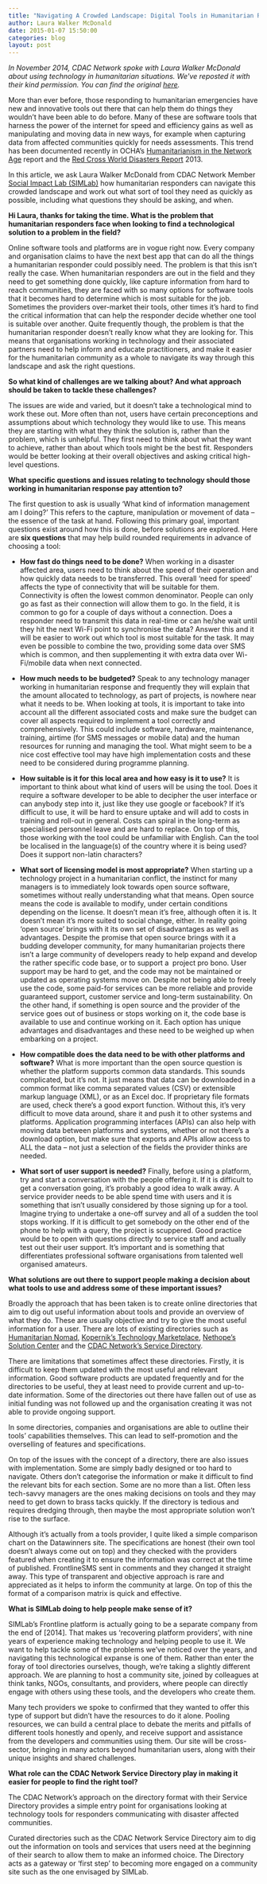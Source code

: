 ```yaml
---
title: "Navigating A Crowded Landscape: Digital Tools in Humanitarian Response"
author: Laura Walker McDonald
date: 2015-01-07 15:50:00
categories: blog
layout: post
---
```


_In November 2014, CDAC Network spoke with Laura Walker McDonald about using technology in humanitarian situations. We've reposted it with their kind permission. You can find the original [here](http://www.cdacnetwork.org/i/20141118121212-60cud/)._

More than ever before, those responding to humanitarian emergencies have new and innovative tools out there that can help them do things they wouldn’t have been able to do before. Many of these are software tools that harness the power of the internet for speed and efficiency gains as well as manipulating and moving data in new ways, for example when capturing data from affected communities quickly for needs assessments. This trend has been documented recently in OCHA’s [Humanitarianism in the Network Age](http://cdacnetwork.org/tools-and-resources/i/20140610200806-jgmnb) report and the [Red Cross World Disasters Report](http://cdacnetwork.org/tools-and-resources/i/20140711115559-vdtrz) 2013.

In this article, we ask Laura Walker McDonald from CDAC Network Member [Social Impact Lab (SIMLab)](http://www.simlab.org/) how humanitarian responders can navigate this crowded landscape and work out what sort of tool they need as quickly as possible, including what questions they should be asking, and when.

**Hi Laura, thanks for taking the time. What is the problem that humanitarian responders face when looking to find a technological solution to a problem in the field?**

Online software tools and platforms are in vogue right now. Every company and organisation claims to have the next best app that can do all the things a humanitarian responder could possibly need. The problem is that this isn’t really the case. When humanitarian responders are out in the field and they need to get something done quickly, like capture information from hard to reach communities, they are faced with so many options for software tools that it becomes hard to determine which is most suitable for the job. Sometimes the providers over-market their tools, other times it’s hard to find the critical information that can help the responder decide whether one tool is suitable over another. Quite frequently though, the problem is that the humanitarian responder doesn’t really know what they are looking for. This means that organisations working in technology and their associated partners need to help inform and educate practitioners, and make it easier for the humanitarian community as a whole to navigate its way through this landscape and ask the right questions.

**So what kind of challenges are we talking about? And what approach should be taken to tackle these challenges?**

The issues are wide and varied, but it doesn’t take a technological mind to work these out. More often than not, users have certain preconceptions and assumptions about which technology they would like to use. This means they are starting with what they think the solution is, rather than the problem, which is unhelpful. They first need to think about what they want to achieve, rather than about which tools might be the best fit. Responders would be better looking at their overall objectives and asking critical high-level questions.

**What specific questions and issues relating to technology should those working in humanitarian response pay attention to?**

The first question to ask is usually ‘What kind of information management am I doing?’ This refers to the capture, manipulation or movement of data – the essence of the task at hand. Following this primary goal, important questions exist around how this is done, before solutions are explored. Here are **six questions** that may help build rounded requirements in advance of choosing a tool:

- **How fast do things need to be done?** When working in a disaster affected area, users need to think about the speed of their operation and how quickly data needs to be transferred. This overall ‘need for speed’ affects the type of connectivity that will be suitable for them. Connectivity is often the lowest common denominator. People can only go as fast as their connection will allow them to go. In the field, it is common to go for a couple of days without a connection. Does a responder need to transmit this data in real-time or can he/she wait until they hit the next Wi-Fi point to synchronise the data? Answer this and it will be easier to work out which tool is most suitable for the task. It may even be possible to combine the two, providing some data over SMS which is common, and then supplementing it with extra data over Wi-Fi/mobile data when next connected.

- **How much needs to be budgeted?** Speak to any technology manager working in humanitarian response and frequently they will explain that the amount allocated to technology, as part of projects, is nowhere near what it needs to be. When looking at tools, it is important to take into account all the different associated costs and make sure the budget can cover all aspects required to implement a tool correctly and comprehensively. This could include software, hardware, maintenance, training, airtime (for SMS messages or mobile data) and the human resources for running and managing the tool. What might seem to be a nice cost effective tool may have high implementation costs and these need to be considered during programme planning.
    
- **How suitable is it for this local area and how easy is it to use?** It is important to think about what kind of users will be using the tool. Does it require a software developer to be able to decipher the user interface or can anybody step into it, just like they use google or facebook? If it’s difficult to use, it will be hard to ensure uptake and will add to costs in training and roll-out in general. Costs can spiral in the long-term as specialised personnel leave and are hard to replace. On top of this, those working with the tool could be unfamiliar with English. Can the tool be localised in the language(s) of the country where it is being used? Does it support non-latin characters?

- **What sort of licensing model is most appropriate?** When starting up a technology project in a humanitarian conflict, the instinct for many managers is to immediately look towards open source software, sometimes without really understanding what that means. Open source means the code is available to modify, under certain conditions depending on the license. It doesn’t mean it’s free, although often it is. It doesn’t mean it’s more suited to social change, either. In reality going ‘open source’ brings with it its own set of disadvantages as well as advantages. Despite the promise that open source brings with it a budding developer community, for many humanitarian projects there isn’t a large community of developers ready to help expand and develop the rather specific code base, or to support a&nbsp; project pro bono. User support may be hard to get, and the code may not be maintained or updated as operating systems move on. Despite not being able to freely use the code, some paid-for services can be more reliable and provide guaranteed support, customer service and long-term sustainability. On the other hand, if something is open source and the provider of the service goes out of business or stops working on it, the code base is available to use and continue working on it. Each option has unique advantages and disadvantages and these need to be weighed up when embarking on a project.
    
- **How compatible does the data need to be with other platforms and software?** What is more important than the open source question is whether the platform supports common data standards. This sounds complicated, but it’s not. It just means that data can be downloaded in a common format like comma separated values (CSV) or extensible markup language (XML), or as an Excel doc. If proprietary file formats are used, check there’s a good export function. Without this, it’s very difficult to move data around, share it and push it to other systems and platforms. Application programming interfaces (APIs) can also help with moving data between platforms and systems, whether or not there’s a download option, but make sure that exports and APIs allow access to ALL the data – not just a selection of the fields the provider thinks are needed.

- **What sort of user support is needed?** Finally, before using a platform, try and start a conversation with the people offering it. If it is difficult to get a conversation going, it’s probably a good idea to walk away. A service provider needs to be able spend time with users and it is something that isn’t usually considered by those signing up for a tool. Imagine trying to undertake a one-off survey and all of a sudden the tool stops working. If it is difficult to get somebody on the other end of the phone to help with a query, the project is scuppered. Good practice would be to open with questions directly to service staff and actually test out their user support. It’s important and is something that differentiates professional software organisations from talented well organised amateurs.

**What solutions are out there to support people making a decision about what tools to use and address some of these important issues?**

Broadly the approach that has been taken is to create online directories that aim to dig out useful information about tools and provide an overview of what they do. These are usually objective and try to give the most useful information for a user. There are lots of existing directories such as [Humanitarian Nomad](http://humanitarian-nomad.org/online-selection-tool/), [Kopernik’s Technology Marketplace](http://kopernik.info/technologies), [Nethope’s Solution Center](http://solutionscenter.nethope.org/) and the [CDAC Network’s Service Directory](http://www.cdacnetwork.org/marketplace/service-directory/).

There are limitations that sometimes affect these directories. Firstly, it is difficult to keep them updated with the most useful and relevant information. Good software products are updated frequently and for the directories to be useful, they at least need to provide current and up-to-date information. Some of the directories out there have fallen out of use as initial funding was not followed up and the organisation creating it was not able to provide ongoing support.

In some directories, companies and organisations are able to outline their tools’ capabilities themselves. This can lead to self-promotion and the overselling of features and specifications.

On top of the issues with the concept of a directory, there are also issues with implementation. Some are simply badly designed or too hard to navigate. Others don’t categorise the information or make it difficult to find the relevant bits for each section. Some are no more than a list. Often less tech-savvy managers are the ones making decisions on tools and they may need to get down to brass tacks quickly. If the directory is tedious and requires dredging through, then maybe the most appropriate solution won’t rise to the surface.

Although it’s actually from a tools provider, I quite liked a simple comparison chart on the Datawinners site. The specifications are honest (their own tool doesn’t always come out on top) and they checked with the providers featured when creating it to ensure the information was correct at the time of published. FrontlineSMS sent in comments and they changed it straight away. This type of transparent and objective approach is rare and appreciated as it helps to inform the community at large. On top of this the format of a comparison matrix is quick and effective.

**What is SIMLab doing to help people make sense of it?**

SIMLab’s Frontline platform is actually going to be a separate company from the end of [2014]. That makes us ‘recovering platform providers’, with nine years of experience making technology and helping people to use it. We want to help tackle some of the problems we’ve noticed over the years, and navigating this technological expanse is one of them. Rather than enter the foray of tool directories ourselves, though, we’re taking a slightly different approach. We are planning to host a community site, joined by colleagues at think tanks, NGOs, consultants, and providers, where people can directly engage with others using these tools, and the developers who create them.

Many tech providers we spoke to confirmed that they wanted to offer this type of support but didn’t have the resources to do it alone. Pooling resources, we can build a central place to debate the merits and pitfalls of different tools honestly and openly, and receive support and assistance from the developers and communities using them. Our site will be cross-sector, bringing in many actors beyond humanitarian users, along with their unique insights and shared challenges.

**What role can the CDAC Network Service Directory play in making it easier for people to find the right tool?**

The CDAC Network’s approach on the directory format with their Service Directory provides a simple entry point for organisations looking at technology tools for responders communicating with disaster affected communities.

Curated directories such as the CDAC Network Service Directory aim to dig out the information on tools and services that users need at the beginning of their search to allow them to make an informed choice. The Directory acts as a gateway or ‘first step’ to becoming more engaged on a community site such as the one envisaged by SIMLab.
